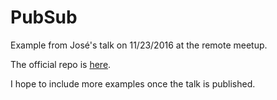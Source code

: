 # PubSub

Example from José's talk on 11/23/2016 at the remote meetup.

The official repo is [here](https://github.com/josevalim/meetup_pub_sub).

I hope to include more examples once the talk is published.
